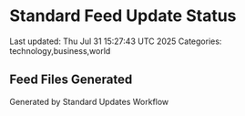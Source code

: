 # Standard Feed Update Status
Last updated: Thu Jul 31 15:27:43 UTC 2025
Categories: technology,business,world

## Feed Files Generated

Generated by Standard Updates Workflow
